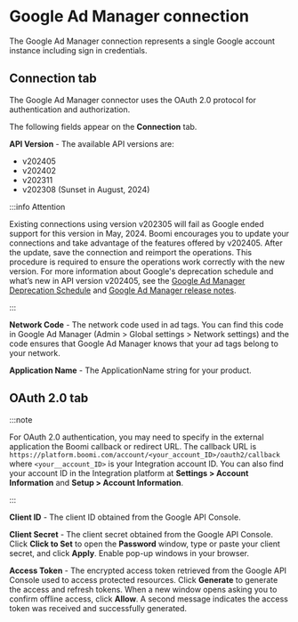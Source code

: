 # Google Ad Manager connection 

<head>
  <meta name="guidename" content="Integration"/>
  <meta name="context" content="GUID-5f7d3799-de09-4453-9632-f630984151b8"/>
</head>


The Google Ad Manager connection represents a single Google account instance including sign in credentials.

## **Connection** tab 

The Google Ad Manager connector uses the OAuth 2.0 protocol for authentication and authorization.

The following fields appear on the **Connection** tab.

**API Version** - 
The available API versions are:

- v202405
- v202402
- v202311
- v202308 (Sunset in August, 2024)

:::info Attention

Existing connections using version v202305 will fail as Google ended support for this version in May, 2024. Boomi encourages you to update your connections and take advantage of the features offered by v202405. After the update, save the connection and reimport the operations. This procedure is required to ensure the operations work correctly with the new version. For more information about Google's deprecation schedule and what’s new in API version v202405, see the [Google Ad Manager Deprecation Schedule](https://developers.google.com/ad-manager/api/deprecation) and [Google Ad Manager release notes](https://developers.google.com/ad-manager/api/rel_notes).

:::

**Network Code** - 
 The network code used in ad tags. You can find this code in Google Ad Manager \(Admin \> Global settings \> Network settings\) and the code ensures that Google Ad Manager knows that your ad tags belong to your network.

**Application Name** - 
 The ApplicationName string for your product.

## OAuth 2.0 tab 

:::note

For OAuth 2.0 authentication, you may need to specify in the external application the Boomi callback or redirect URL. The callback URL is `https://platform.boomi.com/account/<your_account_ID>/oauth2/callback` where `<your__account_ID>` is your Integration account ID. You can also find your account ID in the Integration platform at **Settings > Account Information** and **Setup > Account Information**.

:::

**Client ID** - 
 The client ID obtained from the Google API Console.

**Client Secret** - 
 The client secret obtained from the Google API Console. Click **Click to Set** to open the **Password** window, type or paste your client secret, and click **Apply**. Enable pop-up windows in your browser.

**Access Token** - 
  The encrypted access token retrieved from the Google API Console used to access protected resources. Click **Generate** to generate the access and refresh tokens. When a new window opens asking you to confirm offline access, click **Allow**. A second message indicates the access token was received and successfully generated.